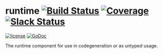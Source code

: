 # runtime [![Build Status](https://ci.vmware.run/api/badges/go-openapi/runtime/status.svg)](https://ci.vmware.run/go-openapi/runtime) [![Coverage](https://coverage.vmware.run/badges/go-openapi/runtime/coverage.svg)](https://coverage.vmware.run/go-openapi/runtime) [![Slack Status](https://slackin.goswagger.io/badge.svg)](https://slackin.goswagger.io)

[![license](http://img.shields.io/badge/license-Apache%20v2-orange.svg)](https://raw.githubusercontent.com/go-openapi/runtime/master/LICENSE) [![GoDoc](https://godoc.org/github.com/go-openapi/runtime?status.svg)](http://godoc.org/github.com/go-openapi/runtime)

The runtime component for use in codegeneration or as untyped usage.

